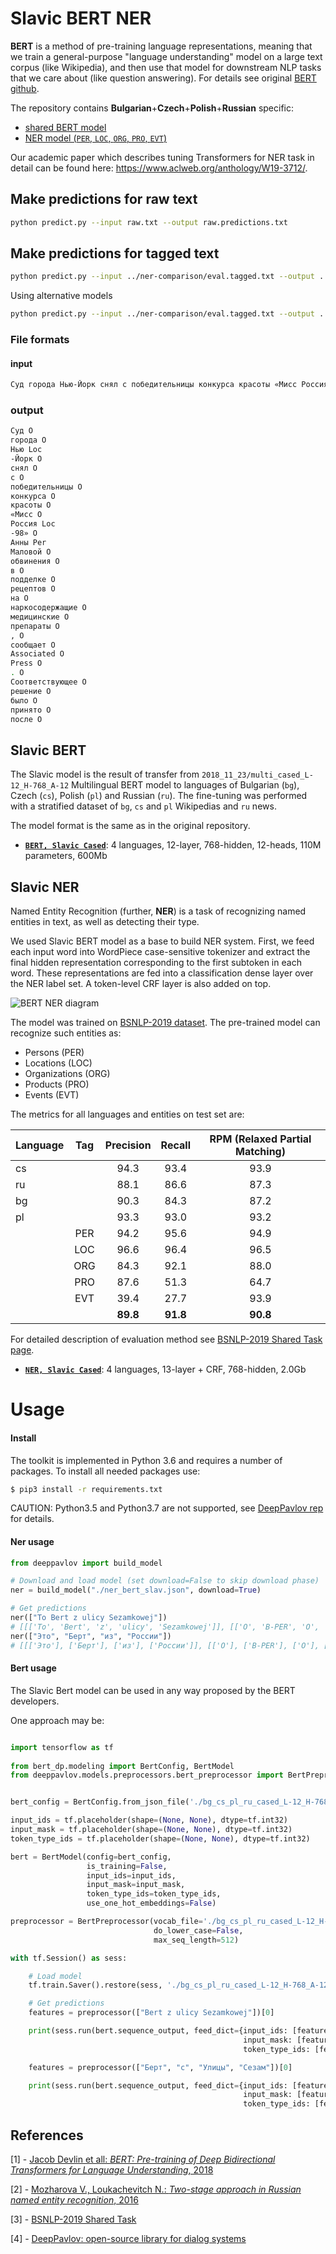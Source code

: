 # Slavic BERT NER

**BERT** is a method of pre-training language representations, meaning that we train a general-purpose "language understanding" model on a large text corpus (like Wikipedia), and then use that model for downstream NLP tasks that we care about (like question answering). For details see original [BERT github](https://github.com/google-research/bert).

The repository contains **Bulgarian**+**Czech**+**Polish**+**Russian** specific:
- [shared BERT model](#slavic-bert)
- [NER model (`PER`, `LOC`, `ORG`, `PRO`, `EVT`)](#slavic-bert)

Our academic paper which describes tuning Transformers for NER task in detail can be found here: https://www.aclweb.org/anthology/W19-3712/.

## Make predictions for raw text
```sh
python predict.py --input raw.txt --output raw.predictions.txt
```
## Make predictions for tagged text
```sh
python predict.py --input ../ner-comparison/eval.tagged.txt --output ../ner-comparison/eval.tagged.slavic-bert.txt
```
Using alternative models  
```sh
python predict.py --input ../ner-comparison/eval.tagged.txt --output ../ner-comparison/eval.tagged.rus_bert.txt --model rus
```
### File formats
#### input
```sh
Суд города Нью-Йорк снял с победительницы конкурса красоты «Мисс Россия-98» Анны Маловой обвинения в подделке рецептов на наркосодержащие медицинские препараты, сообщает Associated Press. Соответствующее решение было принято после прохождения Маловой курса лечения от наркотической зависимости. Принудительное лечение было назначено «Мисс России-98» также по решению суда. Также Малова, ныне постоянно проживающая в США, обвинялась в мелкой краже, подлоге и незаконном хранении наркотиков. Более десятка правонарушений за последние три года могли обернуться для нее семью годами тюрьмы
```
### output
```sh
Суд O
города O
Нью Loc
-Йорк O
снял O
с O
победительницы O
конкурса O
красоты O
«Мисс O
Россия Loc
-98» O
Анны Per
Маловой O
обвинения O
в O
подделке O
рецептов O
на O
наркосодержащие O
медицинские O
препараты O
, O
сообщает O
Associated O
Press O
. O
Соответствующее O
решение O
было O
принято O
после O
```
## Slavic BERT

The Slavic model is the result of transfer from `2018_11_23/multi_cased_L-12_H-768_A-12` Multilingual BERT model to languages of Bulgarian (`bg`), Czech (`cs`), Polish (`pl`) and Russian (`ru`). The fine-tuning was performed with a stratified dataset of `bg`, `cs` and `pl` Wikipedias and `ru` news.

The model format is the same as in the original repository.

*   **[`BERT, Slavic Cased`](http://files.deeppavlov.ai/deeppavlov_data/bg_cs_pl_ru_cased_L-12_H-768_A-12.tar.gz)**:
    4 languages, 12-layer, 768-hidden, 12-heads, 110M parameters, 600Mb

## Slavic NER

Named Entity Recognition (further, **NER**) is a task of recognizing named entities in text, as well as detecting their type.

We used Slavic BERT model as a base to build NER system. First, we feed each input word into WordPiece case-sensitive tokenizer and extract the final hidden representation corresponding to the first subtoken in each word. These representations are fed into a classification dense layer over the NER label set. A token-level CRF layer is also added on top.

![BERT NER diagram](bert_ner_diagram.png)

The model was trained on [BSNLP-2019 dataset](http://bsnlp.cs.helsinki.fi/shared_task.html). The pre-trained model can recognize such entities as:

- Persons (PER)
- Locations (LOC)
- Organizations (ORG)
- Products (PRO)
- Events (EVT)

The metrics for all languages and entities on test set are:

| Language     | Tag  | Precision     | Recall       | RPM (Relaxed Partial Matching)    |
|--------------|:----:|:-------------:|:------------:|:---------------------------------:|
| cs           |      | 94.3          | 93.4         | 93.9                              |
| ru           |      | 88.1          | 86.6         | 87.3                              |
| bg           |      | 90.3          | 84.3         | 87.2                              |
| pl           |      | 93.3          | 93.0         | 93.2                              |
|              | PER  | 94.2          | 95.6         | 94.9                              |
|              | LOC  | 96.6          | 96.4         | 96.5                              |
|              | ORG  | 84.3          | 92.1         | 88.0                              |
|              | PRO  | 87.6          | 51.3         | 64.7                              |
|              | EVT  | 39.4          | 27.7         | 93.9                              |
|              |      | **89.8**      | **91.8**     | **90.8**                          |

For detailed description of evaluation method see [BSNLP-2019 Shared Task page](http://bsnlp.cs.helsinki.fi/shared_task.html).

*   **[`NER, Slavic Cased`](http://files.deeppavlov.ai/deeppavlov_data/ner_bert_slav.tar.gz)**:
    4 languages, 13-layer + CRF, 768-hidden, 2.0Gb
    
# Usage

#### Install

The toolkit is implemented in Python 3.6 and requires a number of packages. To install all needed packages use:

```bash
$ pip3 install -r requirements.txt
```

CAUTION: Python3.5 and Python3.7 are not supported, see [DeepPavlov rep](https://github.com/deepmipt/deeppavlov) for details.

#### Ner usage

```python
from deeppavlov import build_model

# Download and load model (set download=False to skip download phase)
ner = build_model("./ner_bert_slav.json", download=True)

# Get predictions
ner(["To Bert z ulicy Sezamkowej"])
# [[['To', 'Bert', 'z', 'ulicy', 'Sezamkowej']], [['O', 'B-PER', 'O', 'B-LOC', 'I-LOC']]]
ner(["Это", "Берт", "из", "России"])
# [[['Это'], ['Берт'], ['из'], ['России']], [['O'], ['B-PER'], ['O'], ['B-LOC']]]
```
 
#### Bert usage

The Slavic Bert model can be used in any way proposed by the BERT developers.

One approach may be:

```python

import tensorflow as tf
  
from bert_dp.modeling import BertConfig, BertModel
from deeppavlov.models.preprocessors.bert_preprocessor import BertPreprocessor


bert_config = BertConfig.from_json_file('./bg_cs_pl_ru_cased_L-12_H-768_A-12/bert_config.json')

input_ids = tf.placeholder(shape=(None, None), dtype=tf.int32)
input_mask = tf.placeholder(shape=(None, None), dtype=tf.int32)
token_type_ids = tf.placeholder(shape=(None, None), dtype=tf.int32)

bert = BertModel(config=bert_config,
                 is_training=False,
                 input_ids=input_ids,
                 input_mask=input_mask,
                 token_type_ids=token_type_ids,
                 use_one_hot_embeddings=False)

preprocessor = BertPreprocessor(vocab_file='./bg_cs_pl_ru_cased_L-12_H-768_A-12/vocab.txt',
                                do_lower_case=False,
                                max_seq_length=512)

with tf.Session() as sess:

    # Load model
    tf.train.Saver().restore(sess, './bg_cs_pl_ru_cased_L-12_H-768_A-12/bert_model.ckpt')

    # Get predictions
    features = preprocessor(["Bert z ulicy Sezamkowej"])[0]

    print(sess.run(bert.sequence_output, feed_dict={input_ids: [features.input_ids],
                                                    input_mask: [features.input_mask],
                                                    token_type_ids: [features.input_type_ids]}))

    features = preprocessor(["Берт", "с", "Улицы", "Сезам"])[0]

    print(sess.run(bert.sequence_output, feed_dict={input_ids: [features.input_ids],
                                                    input_mask: [features.input_mask],
                                                    token_type_ids: [features.input_type_ids]}))
```

## References

[1] - [Jacob Devlin et all: *BERT: Pre-training of Deep Bidirectional Transformers for Language Understanding*, 2018](https://arxiv.org/abs/1810.04805)

[2] - [Mozharova V., Loukachevitch N.: *Two-stage approach in Russian named entity recognition*, 2016](https://ieeexplore.ieee.org/document/7584769)

[3] - [BSNLP-2019 Shared Task](http://bsnlp.cs.helsinki.fi/shared_task.html)

[4] - [DeepPavlov: open-source library for dialog systems](https://github.com/deepmipt/deeppavlov)
